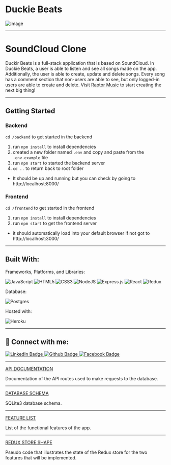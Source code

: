 # Duckie Beats
![image](https://i.imgur.com/KEpFYEo.png)

***
# SoundCloud Clone

Duckir Beats is a full-stack application that is based on SoundCloud. In Duckie Beats, a user is able to listen and see all songs made on the app. Additionally, the user is able to create, update and delete songs. Every song has a comment section that non-users are able to see, but only logged-in users are able to create and delete. Visit [Raptor Music](https://sebastian-soundcloud.herokuapp.com/) to start creating the next big thing!

***
## Getting Started

### Backend
`cd /backend` to get started in the backend
  1. run `npm install` to install dependencies
  2. created a new folder named `.env` and copy and paste from the `.env.example` file
  3. run `npm start` to started the backend server
  4. `cd ..` to return back to root folder
  * It should be up and running but you can check by going to http://localhost:8000/

### Frontend
`cd /frontend` to get started in the frontend
  1. run `npm install` to install dependencies
  2. run `npm start` to get the frontend server
  * it should automatically load into your default browser if not got to http://localhost:3000/

***
## Built With:
Frameworks, Platforms, and Libraries: 

![JavaScript](https://img.shields.io/badge/javascript-%23323330.svg?style=for-the-badge&logo=javascript&logoColor=%23F7DF1E)
![HTML5](https://img.shields.io/badge/html5-%23E34F26.svg?style=for-the-badge&logo=html5&logoColor=white)
![CSS3](https://img.shields.io/badge/css3-%231572B6.svg?style=for-the-badge&logo=css3&logoColor=white)
![NodeJS](https://img.shields.io/badge/node.js-6DA55F?style=for-the-badge&logo=node.js&logoColor=white)
![Express.js](https://img.shields.io/badge/express.js-%23404d59.svg?style=for-the-badge&logo=express&logoColor=%2361DAFB)
![React](https://img.shields.io/badge/react-%2320232a.svg?style=for-the-badge&logo=react&logoColor=%2361DAFB)
![Redux](https://img.shields.io/badge/redux-%23593d88.svg?style=for-the-badge&logo=redux&logoColor=white)

Database:

![Postgres](https://img.shields.io/badge/postgres-%23316192.svg?style=for-the-badge&logo=postgresql&logoColor=white)

Hosted with:

![Heroku](https://img.shields.io/badge/heroku-%23430098.svg?style=for-the-badge&logo=heroku&logoColor=white)

***
## 🤝 Connect with me:
<div id="badges">
  <a href="https://www.linkedin.com/in/sebastian-antonucci-014101109/">
    <img src="https://img.shields.io/badge/LinkedIn-blue?style=for-the-badge&logo=linkedin&logoColor=white" alt="LinkedIn Badge"/>
  </a>
  <a href="https://github.com/Reptar007">
    <img src="https://img.shields.io/badge/github-%23121011.svg?style=for-the-badge&logo=github&logoColor=white" alt="Github Badge"/>
  </a>
  <a href="https://www.facebook.com/Sebas4106">
    <img src="https://img.shields.io/badge/Facebook-%231877F2.svg?style=for-the-badge&logo=Facebook&logoColor=white" alt="Facebook Badge"/>
  </a>
</div>



***
[API DOCUMENTATION](https://github.com/Reptar007/SoundCloud-API/wiki/API-DOCUMENTATION)

Documentation of the API routes used to make requests to the database.

***

[DATABASE SCHEMA](https://github.com/Reptar007/SoundCloud-API/wiki/DB-SCHEMA)

SQLite3 database schema.

***

[FEATURE LIST](https://github.com/Reptar007/SoundCloud-API/wiki/FEATURES)

List of the functional features of the app. 

***

[REDUX STORE SHAPE](https://github.com/Reptar007/SoundCloud-API/wiki/SoundCloud-Redux-Store-Shape)

Pseudo code that illustrates the state of the Redux store for the two features that will be implemented. 
